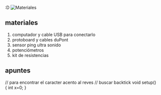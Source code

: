 :D
![Materiales](./Materiales.jpg)


## materiales

1. computador y cable USB para conectarlo
2. protoboard y cables duPont
3. sensor ping ultra sonido
4. potenciómetros
5. kit de resistencias

## apuntes

   // para encontrar el caracter acento al reves
// buscar backtick
void setup() {
  int x=0;
}
